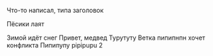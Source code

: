 Что-то написал, типа заголовок

Пёсики лаят

Зимой идёт снег
Привет, медвед
Турутуту
Ветка пипипнпн хочет конфликта
Пипипупу
pipipupu 2